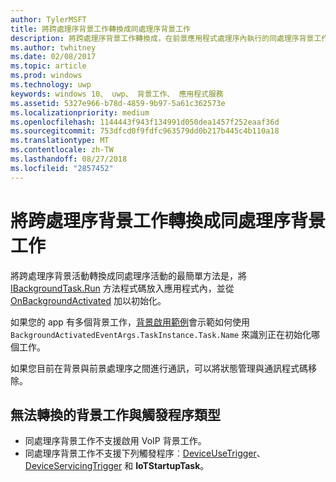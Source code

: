 ```yaml
---
author: TylerMSFT
title: 將跨處理序背景工作轉換成同處理序背景工作
description: 將跨處理序背景工作轉換成，在前景應用程式處理序內執行的同處理序背景工作。
ms.author: twhitney
ms.date: 02/08/2017
ms.topic: article
ms.prod: windows
ms.technology: uwp
keywords: windows 10、 uwp、 背景工作、 應用程式服務
ms.assetid: 5327e966-b78d-4859-9b97-5a61c362573e
ms.localizationpriority: medium
ms.openlocfilehash: 1144443f943f134991d050dea1457f252eaaf36d
ms.sourcegitcommit: 753dfcd0f9fdfc963579dd0b217b445c4b110a18
ms.translationtype: MT
ms.contentlocale: zh-TW
ms.lasthandoff: 08/27/2018
ms.locfileid: "2857452"
---
```

# <a name="convert-an-out-of-process-background-task-to-an-in-process-background-task"></a>將跨處理序背景工作轉換成同處理序背景工作

將跨處理序背景活動轉換成同處理序活動的最簡單方法是，將 [IBackgroundTask.Run](https://msdn.microsoft.com/library/windows/apps/windows.applicationmodel.background.ibackgroundtask.run.aspx?f=255&MSPPError=-2147217396) 方法程式碼放入應用程式內，並從 [OnBackgroundActivated](https://msdn.microsoft.com/library/windows/apps/windows.ui.xaml.application.onbackgroundactivated.aspx) 加以初始化。

如果您的 app 有多個背景工作，[背景啟用範例](https://github.com/Microsoft/Windows-universal-samples/tree/dev/Samples/BackgroundActivation)會示範如何使用 `BackgroundActivatedEventArgs.TaskInstance.Task.Name` 來識別正在初始化哪個工作。

如果您目前在背景與前景處理序之間進行通訊，可以將狀態管理與通訊程式碼移除。

## <a name="background-tasks-and-trigger-types-that-cannot-be-converted"></a>無法轉換的背景工作與觸發程序類型

* 同處理序背景工作不支援啟用 VoIP 背景工作。
* 同處理序背景工作不支援下列觸發程序︰[DeviceUseTrigger](https://msdn.microsoft.com/library/windows/apps/windows.applicationmodel.background.deviceusetrigger.aspx?f=255&MSPPError=-2147217396)、[DeviceServicingTrigger](https://msdn.microsoft.com/library/windows/apps/windows.applicationmodel.background.deviceservicingtrigger.aspx) 和 **IoTStartupTask**。
